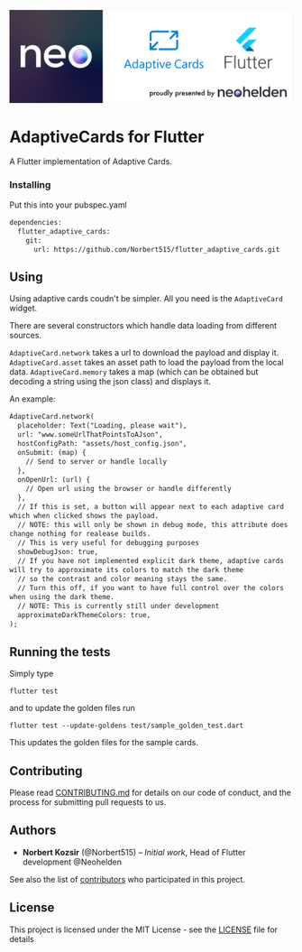 ![AdaptiveCards for Flutter](docs/adaptivecards_for_flutter.png?raw=true "AdaptiveCards for Flutter")

# AdaptiveCards for Flutter

A Flutter implementation of Adaptive Cards.


### Installing

Put this into your pubspec.yaml
```
dependencies:
  flutter_adaptive_cards:
    git:
      url: https://github.com/Norbert515/flutter_adaptive_cards.git
```

## Using

Using adaptive cards coudn't be simpler. All you need is the `AdaptiveCard` widget.

There are several constructors which handle data loading from different sources.

`AdaptiveCard.network` takes a url to download the payload and display it.
`AdaptiveCard.asset` takes an asset path to load the payload from the local data.
`AdaptiveCard.memory` takes a map (which can be obtained but decoding a string using the json class) and displays it.

An example:

```
AdaptiveCard.network(
  placeholder: Text("Loading, please wait"),
  url: "www.someUrlThatPointsToAJson",
  hostConfigPath: "assets/host_config.json",
  onSubmit: (map) {
    // Send to server or handle locally
  },
  onOpenUrl: (url) {
    // Open url using the browser or handle differently
  },
  // If this is set, a button will appear next to each adaptive card which when clicked shows the payload.
  // NOTE: this will only be shown in debug mode, this attribute does change nothing for realease builds.
  // This is very useful for debugging purposes
  showDebugJson: true,
  // If you have not implemented explicit dark theme, adaptive cards will try to approximate its colors to match the dark theme
  // so the contrast and color meaning stays the same.
  // Turn this off, if you want to have full control over the colors when using the dark theme.
  // NOTE: This is currently still under development
  approximateDarkThemeColors: true,
);
```


## Running the tests

Simply type 
```
flutter test
```

and to update the golden files run 

```
flutter test --update-goldens test/sample_golden_test.dart
```
This updates the golden files for the sample cards.

## Contributing

Please read [CONTRIBUTING.md](https://gist.github.com/PurpleBooth/b24679402957c63ec426) for details on our code of conduct, and the process for submitting pull requests to us.

## Authors

* **Norbert Kozsir** (@Norbert515) – *Initial work*, Head of Flutter development @Neohelden

See also the list of [contributors](https://github.com/Norbert515/flutter_adaptive_cards/contributors) who participated in this project.


## License

This project is licensed under the MIT License - see the [LICENSE](LICENSE) file for details

